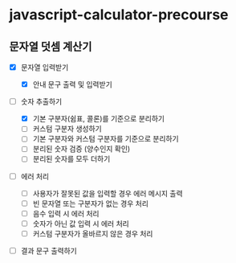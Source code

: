 # javascript-calculator-precourse

## 문자열 덧셈 계산기

- [x] 문자열 입력받기

  - [x] 안내 문구 출력 및 입력받기

- [ ] 숫자 추출하기

  - [x] 기본 구분자(쉼표, 콜론)를 기준으로 분리하기
  - [ ] 커스텀 구분자 생성하기
  - [ ] 기본 구분자와 커스텀 구분자를 기준으로 분리하기
  - [ ] 분리된 숫자 검증 (양수인지 확인)
  - [ ] 분리된 숫자를 모두 더하기

- [ ] 에러 처리

  - [ ] 사용자가 잘못된 값을 입력할 경우 에러 메시지 출력
  - [ ] 빈 문자열 또는 구분자가 없는 경우 처리
  - [ ] 음수 입력 시 에러 처리
  - [ ] 숫자가 아닌 값 입력 시 에러 처리
  - [ ] 커스텀 구분자가 올바르지 않은 경우 처리

- [ ] 결과 문구 출력하기
